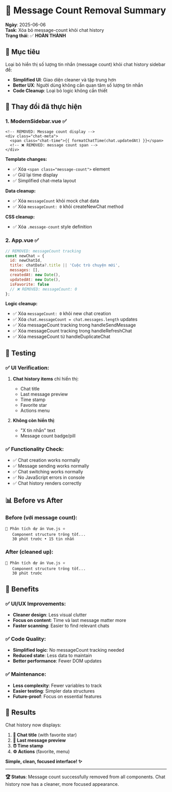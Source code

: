 # 🧹 Message Count Removal Summary

**Ngày**: 2025-06-06  
**Task**: Xóa bỏ message-count khỏi chat history  
**Trạng thái**: ✅ **HOÀN THÀNH**

## 🎯 **Mục tiêu**

Loại bỏ hiển thị số lượng tin nhắn (message count) khỏi chat history sidebar để:
- **Simplified UI**: Giao diện cleaner và tập trung hơn
- **Better UX**: Người dùng không cần quan tâm số lượng tin nhắn
- **Code Cleanup**: Loại bỏ logic không cần thiết

## 🔧 **Thay đổi đã thực hiện**

### 1. **ModernSidebar.vue** ✅
```vue
<!-- REMOVED: Message count display -->
<div class="chat-meta">
  <span class="chat-time">{{ formatChatTime(chat.updatedAt) }}</span>
  <!-- ❌ REMOVED: message count span -->
</div>
```

**Template changes:**
- ✅ Xóa `<span class="message-count">` element
- ✅ Giữ lại time display
- ✅ Simplified chat-meta layout

**Data cleanup:**
- ✅ Xóa `messageCount` khỏi mock chat data
- ✅ Xóa `messageCount: 0` khỏi createNewChat method

**CSS cleanup:**
- ✅ Xóa `.message-count` style definition

### 2. **App.vue** ✅
```javascript
// REMOVED: messageCount tracking
const newChat = {
  id: newChatId,
  title: chatData?.title || 'Cuộc trò chuyện mới',
  messages: [],
  createdAt: new Date(),
  updatedAt: new Date(),
  isFavorite: false
  // ❌ REMOVED: messageCount: 0
};
```

**Logic cleanup:**
- ✅ Xóa `messageCount: 0` khỏi new chat creation
- ✅ Xóa `chat.messageCount = chat.messages.length` updates
- ✅ Xóa messageCount tracking trong handleSendMessage
- ✅ Xóa messageCount tracking trong handleRefreshChat
- ✅ Xóa messageCount từ handleDuplicateChat

## 🧪 **Testing**

### ✅ **UI Verification**:
1. **Chat history items** chỉ hiển thị:
   - Chat title
   - Last message preview  
   - Time stamp
   - Favorite star
   - Actions menu

2. **Không còn hiển thị**:
   - "X tin nhắn" text
   - Message count badge/pill

### ✅ **Functionality Check**:
- ✅ Chat creation works normally
- ✅ Message sending works normally  
- ✅ Chat switching works normally
- ✅ No JavaScript errors in console
- ✅ Chat history renders correctly

## 📊 **Before vs After**

### **Before (với message count)**:
```
📱 Phân tích dự án Vue.js ⭐
   Component structure trông tốt...
   30 phút trước • 15 tin nhắn
```

### **After (cleaned up)**:
```
📱 Phân tích dự án Vue.js ⭐
   Component structure trông tốt...
   30 phút trước
```

## 🎯 **Benefits**

### ✅ **UI/UX Improvements**:
- **Cleaner design**: Less visual clutter
- **Focus on content**: Time và last message matter more
- **Faster scanning**: Easier to find relevant chats

### ✅ **Code Quality**:
- **Simplified logic**: No messageCount tracking needed
- **Reduced state**: Less data to maintain
- **Better performance**: Fewer DOM updates

### ✅ **Maintenance**:
- **Less complexity**: Fewer variables to track
- **Easier testing**: Simpler data structures
- **Future-proof**: Focus on essential features

## 🚀 **Results**

Chat history now displays:
1. **📂 Chat title** (with favorite star)
2. **💬 Last message preview**
3. **⏰ Time stamp**
4. **⚙️ Actions** (favorite, menu)

**Simple, clean, focused interface! ✨**

---

**🏆 Status**: Message count successfully removed from all components. Chat history now has a cleaner, more focused appearance. 